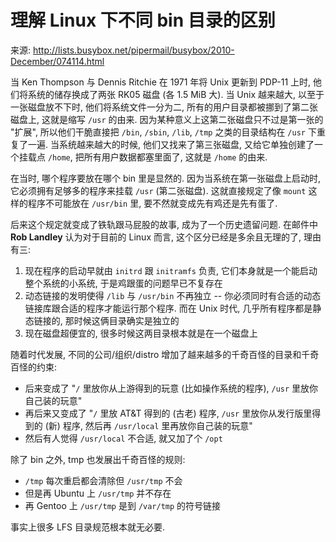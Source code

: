 # 理解 Linux 下不同 bin 目录的区别

来源: http://lists.busybox.net/pipermail/busybox/2010-December/074114.html

当 Ken Thompson 与 Dennis Ritchie 在 1971 年将 Unix 更新到 PDP-11 上时, 他们将系统的储存换成了两张 RK05 磁盘 (各 1.5 MiB 大). 当 Unix 越来越大, 以至于一张磁盘放不下时, 他们将系统文件一分为二, 所有的用户目录都被挪到了第二张磁盘上, 这就是缩写 `/usr` 的由来. 因为某种意义上这第二张磁盘只不过是第一张的 "扩展", 所以他们干脆直接把 `/bin`, `/sbin`, `/lib`, `/tmp` 之类的目录结构在 `/usr` 下重复了一遍. 当系统越来越大的时候, 他们又找来了第三张磁盘, 又给它单独创建了一个挂载点 `/home`, 把所有用户数据都塞里面了, 这就是 `/home` 的由来.

在当时, 哪个程序要放在哪个 bin 里是显然的. 因为当系统在第一张磁盘上启动时, 它必须拥有足够多的程序来挂载 `/usr` (第二张磁盘). 这就直接规定了像 `mount` 这样的程序不可能放在 `/usr/bin` 里, 要不然就变成先有鸡还是先有蛋了.

后来这个规定就变成了铁轨跟马屁股的故事, 成为了一个历史遗留问题. 在邮件中 **Rob Landley** 认为对于目前的 Linux 而言, 这个区分已经是多余且无理的了, 理由有三:

1. 现在程序的启动早就由 `initrd` 跟 `initramfs` 负责, 它们本身就是一个能启动整个系统的小系统, 于是鸡跟蛋的问题早已不复存在
1. 动态链接的发明使得 `/lib` 与 `/usr/bin` 不再独立 -- 你必须同时有合适的动态链接库跟合适的程序才能运行那个程序. 而在 Unix 时代, 几乎所有程序都是静态链接的, 那时候这俩目录确实是独立的
1. 现在磁盘超便宜的, 很多时候这两目录根本就是在一个磁盘上

随着时代发展, 不同的公司/组织/distro 增加了越来越多的千奇百怪的目录和千奇百怪的约束:

* 后来变成了 "`/` 里放你从上游得到的玩意 (比如操作系统的程序), `/usr` 里放你自己装的玩意"
* 再后来又变成了 "`/` 里放 AT&T 得到的 (古老) 程序, `/usr` 里放你从发行版里得到的 (新) 程序, 然后再 `/usr/local` 里再放你自己装的玩意"
* 然后有人觉得 `/usr/local` 不合适, 就又加了个 `/opt`

除了 bin 之外, tmp 也发展出千奇百怪的规则:

* `/tmp` 每次重启都会清除但 `/usr/tmp` 不会
* 但是再 Ubuntu 上 `/usr/tmp` 并不存在
* 再 Gentoo 上 `/usr/tmp` 是到 `/var/tmp` 的符号链接

事实上很多 LFS 目录规范根本就无必要.
